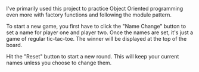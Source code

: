 I've primarily used this project to practice Object Oriented programming even more with factory functions and following the module pattern.

To start a new game, you first have to click the "Name Change" button to set a name for player one and player two. Once the names are set, it's just a game of regular tic-tac-toe. The winner will be displayed at the top of the board. 

Hit the "Reset" button to start a new round. This will keep your current names unless you choose to change them.